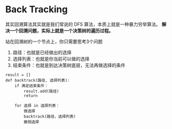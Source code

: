 # Back Tracking
其实回溯算法其实就是我们常说的 DFS 算法，本质上就是一种暴力穷举算法。
**解决一个回溯问题，实际上就是一个决策树的遍历过程。**


站在回溯树的一个节点上，你只需要思考3个问题
1. 路径：也就是已经做出的选择
2. 选择列表：也就是你当前可以做的选择
3. 结束条件：也就是到达决策树底层，无法再做选择的条件

```
result = []
def backtrack(路径, 选择列表):
    if 满足结束条件：
        result.add(路径)
        return
        
    for 选择 in 选择列表：
        做选择
        backtrack(路径，选择列表)
        撤销选择
```

